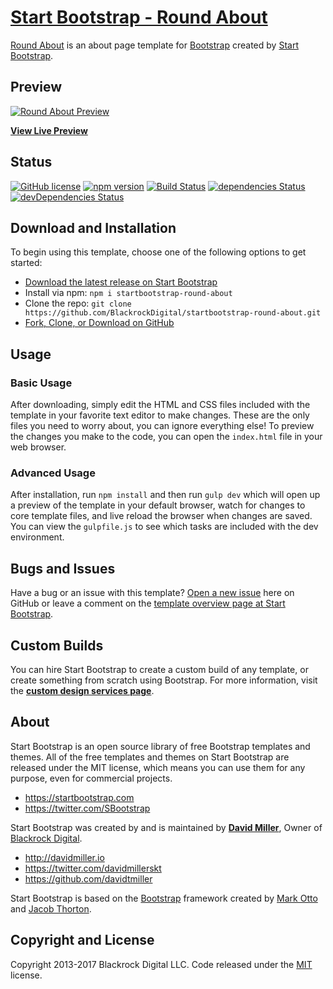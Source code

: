 # [Start Bootstrap - Round About](https://startbootstrap.com/template-overviews/round-about/)

[Round About](http://startbootstrap.com/template-overviews/round-about/) is an about page template for [Bootstrap](http://getbootstrap.com/) created by [Start Bootstrap](http://startbootstrap.com/).

## Preview

[![Round About Preview](https://startbootstrap.com/assets/img/templates/round-about.jpg)](https://blackrockdigital.github.io/startbootstrap-round-about/)

**[View Live Preview](https://blackrockdigital.github.io/startbootstrap-round-about/)**

## Status

[![GitHub license](https://img.shields.io/badge/license-MIT-blue.svg)](https://raw.githubusercontent.com/BlackrockDigital/startbootstrap-round-about/master/LICENSE)
[![npm version](https://img.shields.io/npm/v/startbootstrap-round-about.svg)](https://www.npmjs.com/package/startbootstrap-round-about)
[![Build Status](https://travis-ci.org/BlackrockDigital/startbootstrap-round-about.svg?branch=master)](https://travis-ci.org/BlackrockDigital/startbootstrap-round-about)
[![dependencies Status](https://david-dm.org/BlackrockDigital/startbootstrap-round-about/status.svg)](https://david-dm.org/BlackrockDigital/startbootstrap-round-about)
[![devDependencies Status](https://david-dm.org/BlackrockDigital/startbootstrap-round-about/dev-status.svg)](https://david-dm.org/BlackrockDigital/startbootstrap-round-about?type=dev)

## Download and Installation

To begin using this template, choose one of the following options to get started:
* [Download the latest release on Start Bootstrap](https://startbootstrap.com/template-overviews/round-about/)
* Install via npm: `npm i startbootstrap-round-about`
* Clone the repo: `git clone https://github.com/BlackrockDigital/startbootstrap-round-about.git`
* [Fork, Clone, or Download on GitHub](https://github.com/BlackrockDigital/startbootstrap-round-about)

## Usage

### Basic Usage

After downloading, simply edit the HTML and CSS files included with the template in your favorite text editor to make changes. These are the only files you need to worry about, you can ignore everything else! To preview the changes you make to the code, you can open the `index.html` file in your web browser.

### Advanced Usage

After installation, run `npm install` and then run `gulp dev` which will open up a preview of the template in your default browser, watch for changes to core template files, and live reload the browser when changes are saved. You can view the `gulpfile.js` to see which tasks are included with the dev environment.

## Bugs and Issues

Have a bug or an issue with this template? [Open a new issue](https://github.com/BlackrockDigital/startbootstrap-round-about/issues) here on GitHub or leave a comment on the [template overview page at Start Bootstrap](http://startbootstrap.com/template-overviews/round-about/).

## Custom Builds

You can hire Start Bootstrap to create a custom build of any template, or create something from scratch using Bootstrap. For more information, visit the **[custom design services page](https://startbootstrap.com/bootstrap-design-services/)**.

## About

Start Bootstrap is an open source library of free Bootstrap templates and themes. All of the free templates and themes on Start Bootstrap are released under the MIT license, which means you can use them for any purpose, even for commercial projects.

* https://startbootstrap.com
* https://twitter.com/SBootstrap

Start Bootstrap was created by and is maintained by **[David Miller](http://davidmiller.io/)**, Owner of [Blackrock Digital](http://blackrockdigital.io/).

* http://davidmiller.io
* https://twitter.com/davidmillerskt
* https://github.com/davidtmiller

Start Bootstrap is based on the [Bootstrap](http://getbootstrap.com/) framework created by [Mark Otto](https://twitter.com/mdo) and [Jacob Thorton](https://twitter.com/fat).

## Copyright and License

Copyright 2013-2017 Blackrock Digital LLC. Code released under the [MIT](https://github.com/BlackrockDigital/startbootstrap-round-about/blob/gh-pages/LICENSE) license.
